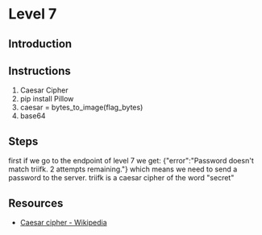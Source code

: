 

# Level 7

## Introduction


## Instructions
1. Caesar Cipher
2. pip install Pillow
3. caesar = bytes_to_image(flag_bytes)
4. base64


## Steps
first if we go to the endpoint of level 7 we get:
{"error":"Password doesn't match triifk. 2 attempts remaining."}
which means we need to send a password to the server.
triifk is a caesar cipher of the word "secret"

## Resources
- [Caesar cipher - Wikipedia](https://en.wikipedia.org/wiki/Caesar_cipher)
```


